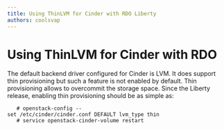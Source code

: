 ```yaml
---
title: Using ThinLVM for Cinder with RDO Liberty
authors: coolsvap
---
```


# Using ThinLVM for Cinder with RDO

The default backend driver configured for Cinder is LVM. It does support thin provisioning but such a feature is not enabled by default. Thin provisioning allows to overcommit the storage space. Since the Liberty release, enabling thin provisioning should be as simple as:

       # openstack-config --set /etc/cinder/cinder.conf DEFAULT lvm_type thin
       # service openstack-cinder-volume restart
